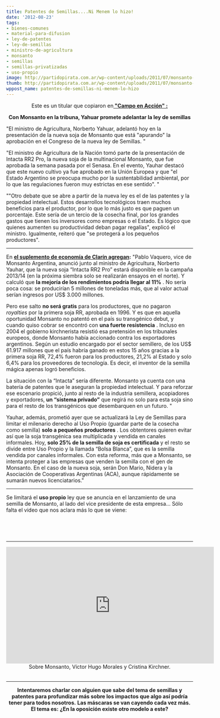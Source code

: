 ```yaml
---
title: Patentes de Semillas....Ni Menem lo hizo!
date: '2012-08-23'
tags:
- bienes-comunes
- material-para-difusion
- ley-de-patentes
- ley-de-semillas
- ministro-de-agricultura
- monsanto
- semillas
- semillas-privatizadas
- uso-propio
image: http://partidopirata.com.ar/wp-content/uploads/2011/07/monsanto-skull-and-bones1.jpg
thumb: http://partidopirata.com.ar/wp-content/uploads/2011/07/monsanto-skull-and-bones1-150x150.jpg
wppost_name: patentes-de-semillas-ni-menem-lo-hizo
---
```


<p style="text-align: center;">Este es un titular que copiaron en<strong><a href="http://www.campoenaccion.com/actualidad/nota.php?id=20893" target="_blank"> "Campo en Acción" :</a></strong></p>
<p style="text-align: center;"><strong>Con Monsanto en la tribuna, Yahuar promete adelantar la ley de semillas</strong></p>
<p style="text-align: left;">"El ministro de Agricultura, Norberto Yahuar, adelantó hoy en la presentación de la nueva soja de Monsanto que está "apurando" la aprobación en el Congreso de la nueva ley de Semillas. "</p>
<p style="text-align: left;">"El ministro de Agricultura de la Nación tomó parte de la presentación de Intacta RR2 Pro, la nueva soja de la multinacional Monsanto, que fue aprobada la semana pasada por el Senasa. En el evento, Yauhar destacó que este nuevo cultivo ya fue aprobado en la Unión Europea y que "el Estado Argentino se preocupa mucho por la sustentabilidad ambiental, por lo que las regulaciones fueron muy estrictas en ese sentido". "</p>
<p style="text-align: left;">""Otro debate que se abre a partir de la nueva ley es el de las patentes y la propiedad intelectual. Estos desarrollos tecnológicos traen muchos beneficios para el productor, por lo que lo más justo es que paguen un porcentaje. Este sería de un tercio de la cosecha final, por los grandes gastos que tienen los inversores como empresas o el Estado. Es lógico que quienes aumenten su productividad deban pagar regalías", explicó el ministro. Igualmente, reiteró que "se protegerá a los pequeños productores".</p>


<hr />

En <strong><a href="http://www.ieco.clarin.com/economia/Monsanto-aseguro-regalias-nueva-super_0_760124066.html" target="_blank">el suplemento de economía de Clarín agregan</a>:</strong>
"Pablo Vaquero, vice de Monsanto Argentina, anunció junto al ministro de Agricultura, Norberto Yauhar, que la nueva soja “Intacta RR2 Pro” estará disponible en la campaña 2013/14 (en la próxima siembra solo se realizarán ensayos en el norte). Y calculó que <strong>la mejoría de los rendimientos podría llegar al 11%</strong> . No sería poca cosa: se producirían 5 millones de toneladas más, que al valor actual serían ingresos por US$ 3.000 millones.

Pero ese salto <strong>no será gratis</strong> para los productores, que no pagaron <em>royalties</em> por la primera soja RR, aprobada en 1996. Y es que en aquella oportunidad Monsanto no patentó en el país su transgénico debut, y cuando quiso cobrar se encontró con <strong>una fuerte resistencia</strong> . Incluso en 2004 el gobierno kirchnerista resistió esa pretensión en los tribunales europeos, donde Monsanto había accionado contra los exportadores argentinos. Según un estudio encargado por el sector semillero, de los US$ 61.917 millones que el país habría ganado en estos 15 años gracias a la primera soja RR, 72,4% fueron para los productores, 21,2% al Estado y solo 6,4% para los proveedores de tecnología. Es decir, el inventor de la semilla mágica apenas logró beneficios.

La situación con la “Intacta” sería diferente. Monsanto ya cuenta con una batería de patentes que le aseguran la propiedad intelectual. Y para reforzar ese escenario propició, junto al resto de la industria semillera, acopiadores y exportadores, <strong>un “sistema privado”</strong> que regirá no solo para esta soja sino para el resto de los transgénicos que desembarquen en un futuro. "

Yauhar, además, prometió ayer que se actualizará la Ley de Semillas para limitar el milenario derecho al Uso Propio (guardar parte de la cosecha como semilla) <strong>solo a pequeños productores</strong> . Los obtentores quieren evitar así que la soja transgénica sea multiplicada y vendida en canales informales. Hoy, <strong>solo 25% de la semilla de soja es certificada</strong> y el resto se divide entre Uso Propio y la llamada “Bolsa Blanca”, que es la semilla vendida por canales informales. Con esta reforma, más que a Monsanto, se intenta proteger a las empresas que venden la semilla con el gen de Monsanto. En el caso de la nueva soja, serán Don Mario, Nidera y la Asociación de Cooperativas Argentinas (ACA), aunque rápidamente se sumarán nuevos licenciatarios."

<hr />

Se limitará el <strong>uso propio</strong> ley que se anuncia en el lanzamiento de una semilla de Monsanto, al lado del vice presidente de esta empresa...
Sólo falta el video que nos aclara más lo que se viene:

&nbsp;

&nbsp;

<hr />

<center>
<iframe src="http://www.youtube.com/embed/XhSUHjLKLlM" frameborder="0" width="560" height="315"></iframe>
Sobre Monsanto, Víctor Hugo Morales y Cristina Kirchner.</center>&nbsp;

<hr />
<p style="text-align: center;"><strong>Intentaremos charlar con alguien que sabe del tema de semillas y patentes para profundizar más sobre los impactos que algo así podría tener para todos nosotros.</strong>
<strong> Las máscaras se van cayendo cada vez más.</strong>
<strong> El tema es:</strong>
<strong> ¿En la oposición existe otro modelo a este?</strong></p>
